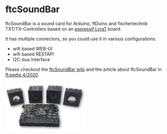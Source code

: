 # ftcSoundBar

ftcSoundBar is a sound card for Arduino, ftDuino and fischertechnik TXT/TX-Controllers based on an <a href="https://www.espressif.com/en/products/devkits/esp32-lyrat">espressif LyraT</a> board.

It has multiple connectors, so you could use it in various configurations:
- wifi based WEB-UI
- wifi based RESTAPI
- I2C-bus Interface

Please checkout the <a href="https://github.com/elektrofuzzis/ftcSoundBar/wiki/">ftcSoundBar wiki</a> and the article about ftcSoundBar in <a href="https://ftcommunity.de/ftpedia/2020/2020-4/ftpedia-2020-4.pdf#page=73">ft:pedia 4/2020</a>.

<img src="wikifiles/ftcSoundBar.png" width="50%">
